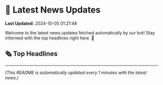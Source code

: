 # 📰 Latest News Updates
**Last Updated:** 2024-10-05 01:21:48

Welcome to the latest news updates fetched automatically by our bot! Stay informed with the top headlines right here. 🚀

## 🗞️ Top Headlines

---
*(This README is automatically updated every 1 minutes with the latest news.)*
